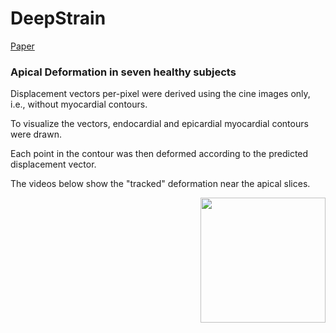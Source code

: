 
# DeepStrain
[Paper](https://www.frontiersin.org/articles/10.3389/fcvm.2021.730316/full)

### Apical Deformation in seven healthy subjects 

Displacement vectors per-pixel were derived using the cine images only, i.e., without myocardial contours.

To visualize the vectors, endocardial and epicardial myocardial contours were drawn. 

Each point in the contour was then deformed according to the predicted displacement vector. 

The videos below show the "tracked" deformation near the apical slices. 

<img src='video_3.gif' align="right" width=200>

